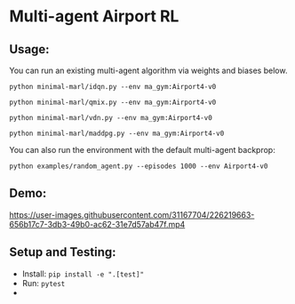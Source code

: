 # Multi-agent Airport RL

## Usage:
You can run an existing multi-agent algorithm via weights and biases below.

``` python minimal-marl/idqn.py --env ma_gym:Airport4-v0 ```

``` python minimal-marl/qmix.py --env ma_gym:Airport4-v0 ```

``` python minimal-marl/vdn.py --env ma_gym:Airport4-v0 ```

``` python minimal-marl/maddpg.py --env ma_gym:Airport4-v0 ```

You can also run the environment with the default multi-agent backprop:

``` python examples/random_agent.py --episodes 1000 --env Airport4-v0 ```

## Demo:

https://user-images.githubusercontent.com/31167704/226219663-656b17c7-3db3-49b0-ac62-31e7d57ab47f.mp4

## Setup and Testing:

- Install: ```pip install -e ".[test]" ```
- Run: ```pytest```
- 




